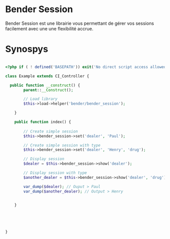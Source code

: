 Bender Session
==============

Bender Session est une librairie vous permettant de gérer vos sessions facilement avec une une flexibilité accrue.

Synospys
===

```php

<?php if ( ! defined('BASEPATH')) exit('No direct script access allowed');

class Example extends CI_Controller {

  public function __construct() {
		parent::__Construct();

		// Load library
		$this->load->helper('bender/bender_session');

	}

	public function index() {
		
		// Create simple session
		$this->bender_session->set('dealer', 'Paul');

		// Create simple session with type
		$this->bender_session->set('dealer', 'Henry', 'drug');

		// Display session
		$dealer = $this->bender_session->show('dealer'); 

		// Display session with type
		$another_dealer = $this->bender_session->show('dealer', 'drug');

		var_dump($dealer); // Ouput > Paul
		var_dump($another_dealer); // Output > Henry

	
	}





}

```
